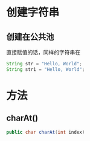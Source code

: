 # 创建字符串
## 创建在公共池
直接赋值的话，同样的字符串在
```java
String str = "Hello, World";
String str1 = "Hello, World";
```

# 方法
## charAt()
```java
public char charAt(int index)
```